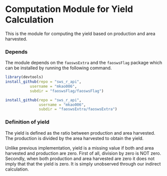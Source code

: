 # Computation Module for Yield Calculation

This is the module for computing the yield based on production and
area harvested.

### Depends

The module depends on the `faoswsExtra` and the `faoswsFlag` package
which can be installed by running the following command.

```r
library(devtools)
install_github(repo = "sws_r_api", 
	       username = "mkao006", 
	       subdir = "faoswsFlag/faoswsFlag")

install_github(repo = "sws_r_api",
               username = "mkao006",
               subdir = "faoswsExtra/faoswsExtra")
```


### Definition of yield

The yield is defined as the ratio between production and area
harvested. The production is divided by the area harvested to obtain
the yield.

Unlike previous implementation, yield is a missing value if both and
area harvested and production are zero. First of all, division by zero
is NOT zero. Secondly, when both production and area harvested are
zero it does not imply that that the yield is zero. It is simply
unobserved through our indirect calculation.